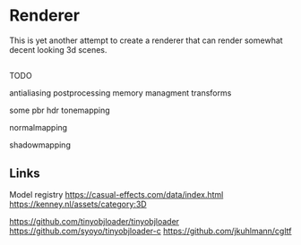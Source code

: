 # Renderer

This is yet another attempt to create a renderer that can render somewhat decent looking 3d scenes.

##
TODO

antialiasing
postprocessing
memory managment
transforms

some pbr
hdr
tonemapping

normalmapping

shadowmapping

## Links

Model registry
https://casual-effects.com/data/index.html
https://kenney.nl/assets/category:3D

https://github.com/tinyobjloader/tinyobjloader
https://github.com/syoyo/tinyobjloader-c
https://github.com/jkuhlmann/cgltf
